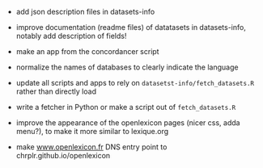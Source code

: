 - add json description files in datasets-info

- improve documentation (readme files) of datatasets in datasets-info, notably add description of fields!

- make an app from the concordancer script  

- normalize the names of databases to clearly indicate the language

- update all scripts and apps to rely on `datasetst-info/fetch_datasets.R` rather than directly load

- write a fetcher in Python or make a script out of `fetch_datasets.R`

- improve the appearance of the openlexicon pages (nicer css, adda menu?), to make it more similar to lexique.org

- make www.openlexicon.fr DNS entry point to chrplr.github.io/openlexicon

 

